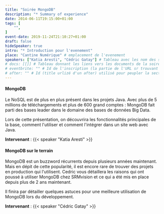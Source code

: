 ```yaml
---
title: "Soirée MongoDB"
description: "* Summary of experience"
date: 2014-06-11T19:15:00+01:00
tags: [
    "",
]
event-date: 2019-11-24T21:10:27+01:00
draft: false
hideSpeaker: true
intro: "* Introduction pour l'evenement"
place: "Cantine Numérique" # emplacement de l'evenement
speakers: ["Katia Aresti", "Cédric Gatay"] # Tableau avec les nom des speakers entre " et séparé par des , et doit être identique au titre du speaker enregistré !
# docs: [[]] # Tableau donnant les liens vers les documents de la soirée hors affiche - exemple : [["L'inauguration","http://toursjug.cloud.xwiki.com/xwiki/bin/download/Meetings/20080409/InaugurationToursJUG.pdf"], ["Unitils et Selenium","Unitils-Selenium.pdf"]]
# eventbrite: "" # Id de l'inscription (la partie de l'URL sr trouvant après https://www.eventbrite.fr/e/ )
# after: "" # Id (title urlizé d'un after) utilisé pour peupler la section after d'un evvent (exemple : apside-after-01)
---
```


#### MongoDB

Le NoSQL est de plus en plus présent dans les projets Java. Avec plus de 5 millions de téléchargements et plus de 600 grand comptes : MongoDB fait parti des bases leader dans le domaine des bases de données Big Data.  

Lors de cette présentation, on découvrira les fonctionnalités principales de la base, comment l'utiliser et comment l'intégrer dans un site web avec Java.

**Intervenant** : {{< speaker "Katia Aresti" >}}

#### MongoDB sur le terrain

MongoDB est un buzzword récurrents depuis plusieurs années maintenant. Mais en dépit de cette popularité, il est encore rare de trouver des projets en production qui l'utilisent. Cedric vous détaillera les raisons qui ont poussé à utiliser MongoDB chez SRMvision et ce qui a été mis en place depuis plus de 2 ans maintenant.

Il finira par détailler quelques astuces pour une meilleure utilisation de MongoDB lors du développement.

**Intervenant** : {{< speaker "Cédric Gatay" >}}